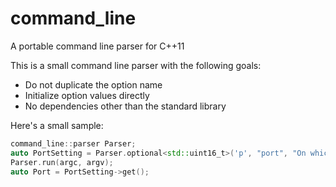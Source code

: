 # command_line
A portable command line parser for C++11

This is a small command line parser with the following goals:
* Do not duplicate the option name
* Initialize option values directly
* No dependencies other than the standard library

Here's a small sample:

```c++
command_line::parser Parser;
auto PortSetting = Parser.optional<std::uint16_t>('p', "port", "On which port to run", DefaultPort);
Parser.run(argc, argv);
auto Port = PortSetting->get();
```
